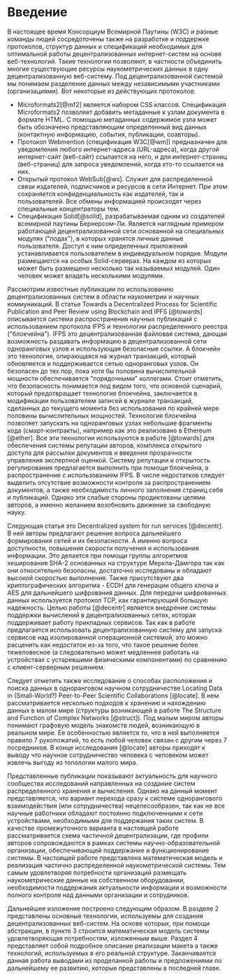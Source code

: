 # Введение 
В настоящее время Консорциум Всемирной Паутины (W3C) и разные команды людей сосредоточены также на разработке и поддержке протоколов, структур данных и спецификаций необходимых для оптимальной работы децентрализованных интернет-систем на основе веб-технологий. Такие технологии позволяют, в частности объединить многие существующие ресурсы наукометрических данных в одну децентрализованную веб-систему. Под децентрализованной системой мы понимаем разделение данных между независимыми участниками (организациями). Вот некоторые из действующих протоколов:
- Microformats2[@mf2] является набором CSS классов. Спецификация Microformats2 позволяет добавить метаданные к узлам документа в формате HTML. С помощью метаданных содержимое узла может быть обозначено представляющим определенный вид данных (контактную информацию, события, публикации, соавторы). 
- Протокол Webmention (спецификация W3C[@wm]) предназначен для уведомления любого интернет-адреса (URL-адреса), когда другой интернет-сайт (веб-сайт) ссылается на него, и для интернет-страниц (веб-страниц) для запроса уведомлений, когда кто-то ссылается на них.
- Открытый протокол WebSub[@ws]. Служит для распределенной связи издателей, подписчиков и ресурсов в сети Интернет. При этом сохраняется конфиденциальность как издателей, так и пользователей. Все обмены информацией происходят через специальные концентраторы тем.
- Спецификация Solid[@solid], разрабатываемая одним из создателей всемирной паутины Бернерсом-Ли. Является наглядным примером работающей децентрализованной сети основанной на специальных модулях ("подах"), в которых хранятся личные данные пользователя. Доступ к ним определенных приложений устанавливается пользователем в индивидуальном порядке. Модули размещаются на особых Solid-серверах. На каждом из которых может быть размещено несколько так называемых модулей. Один человек может владеть несколькими модулями.

Рассмотрим известные публикации по использованию децентрализованных систем в области наукометрии и научных коммуникаций. В статье Towards a Decentralized Process for Scientific Publication and Peer Review using Blockchain and IPFS [@towards] описывается система распространения научных публикаций с использованием протокола IFPS и технологии распределенного реестра ("блокчейна"). IFPS это децентрализованная файловая система, дающая возможность раздавать информацию в децентрализованной сети одноранговых узлов и использующая безопасные ссылки. А блокчейн это технология, опирающаяся на журнал транзакций, который обновляется и поддерживается сетью одноранговых узлов. Он безопасен до тех пор, пока хотя бы половина вычислительной мощности обеспечивается "порядочными" коллегами. Стоит отметить, что безопасность понимается под видом того, что основной сценарий, который предотвращает технология блокчейна, заключается в модификации пользователем записей в журнале транзакций, сделанных до текущего момента без использования по крайней мере половины вычислительных мощностей. Технология блокчейна позволяет запускать на одноранговых узлах небольшие фрагменты кода (смарт-контракты), например как это реализовано в Ethereum [@ether]. Все эти технологии используются в работе [@towards] для обеспечения системы репутации авторов, комплекса открытого доступа для рассылки документов и введения прозрачности управления экспертной оценкой. Систему репутации и открытость регулирования предлагается выполнить при помощи блокчейна, а распространение с использованием IFPS. В числе недостатков следует выделить отсутствие возможности контроля за распространением документов, а также необходимость личного заполнения страниц себя и публикаций. Однако эти слабые стороны продиктованы целями авторов, а именно желанием возобновить движение за свободную науку.

Следующая статья это Decentralized system for run services [@decentr]. В ней авторы предлагают решение вопроса дальнейшего формирования сетей и их безопасности. А именно вопроса доступности, повышения скорости получения и использования информации. Это делается при помощи группы алгоритмов хеширования SHA-2 основанных на структуре Меркла-Дамгора так как они относительно безопасны, достаточно исследованы и обладают высокой скоростью выполнения. Также присутствуют два криптографических алгоритма - ECDH для генерации общего ключа и AES для дальнейшего шифрования данных. Для передачи шифрованных данных используется протокол TCP, как гарантирующий большую надежность. Целью работы [@decentr] является внедрение системы поддержки вычислений в децентрализованных сетях, которая поддерживает работу прикладных сервисов. Так как в работе предлагается использовать децентрализованную систему для запуска сервисов над изолированной операционной системой, это можно расценить как недостаток из-за того, что такое решение более тяжеловесное (а следовательно может медленнее работать на устройствах с устаревшими физическими компонентами) по сравнению с клиент-серверным решением.

Следует отметить также исследование о способах расположения и поиска данных в одноранговом научном сотрудничестве Locating Data in (Small-World?) Peer-to-Peer Scientific Collaborations [@locate]. В нем рассматривается несколько подходов к хранению и нахождению данных в малом мире (структуры возникающей в работе The Structure and Function of Complex Networks [@struct]). Под малым миром авторы понимают графовую модель знакомств людей, возникающую в реальном мире. Ее особенностью является то, что в ней выполняется правило 7 рукопожатий, то есть любой человек связан с другим через 7 посредников. В конце исследования [@locate] авторы приходят к выводу что научное сотрудничество человека с человеком может извлечь выгоду из топологии малого мира.

Представленные публикации показывают актуальность для научного сообщества исследований направленных на создание систем распределенного хранения и вычисления. Однако на данный момент представляется, что вариант перехода сразу к системе однорангового взаимодействия (или сотрудничества) нецелесообразен, так как не все научные работники обладают постоянно подключенными к сети устройствами, необходимыми для поддержания таких систем. В качестве промежуточного варианта в настоящей работе рассматривается схема частичной децентрализации, где профили авторов сопровождаются в рамках системы научно-образовательной организации, обеспечивающей поддержание и функционирование системы. В настоящей работе представлена математическая модель и реализация частично распределенной наукометрической системы. Тем самым удовлетворяя потребности организаций размещать наукометрические данные на собственном оборудовании, необходимости поддержания актуальности информации и возможности полного контроля над данными организации и сотрудников.

Дальнейшее изложение построено следующим образом. В разделе 2 представлены основные технологии, используемы для создания децентрализованных веб-систем. На основе которых, при помощи абстракции, в пункте 3 строится математическая модель системы удовлетворяющая потребностям, изложенным выше. Раздел 4 представляет собой подробное описание реализации макета а также технологий, используемых в его реальной структуре. Заканчивается данная работа выводами из проделанной работы и предложениями по дальнейшему ее развитию, которые представлены в последней главе.

